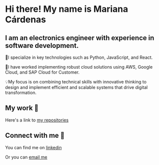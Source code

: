 # Hi there! My name is Mariana Cárdenas

## I am an electronics engineer with experience in software development.

🤖I specialize in key technologies such as Python, JavaScript, and React. 

👾I have worked implementing robust cloud solutions using AWS, Google Cloud, and SAP Cloud for Customer. 

💡My focus is on combining technical skills with innovative thinking to design and implement efficient and scalable systems that drive digital transformation.

## My work 🧩
Here's a link to [my repositories](https://github.com/marianacardenasme?tab=repositories)

## Connect with me 🤝
You can find me on [linkedin](www.linkedin.com/in/mariana-cárdenas-mesa-6b1101236)

Or you can [email me](mailto:marianacardenasme@gmail.com)
